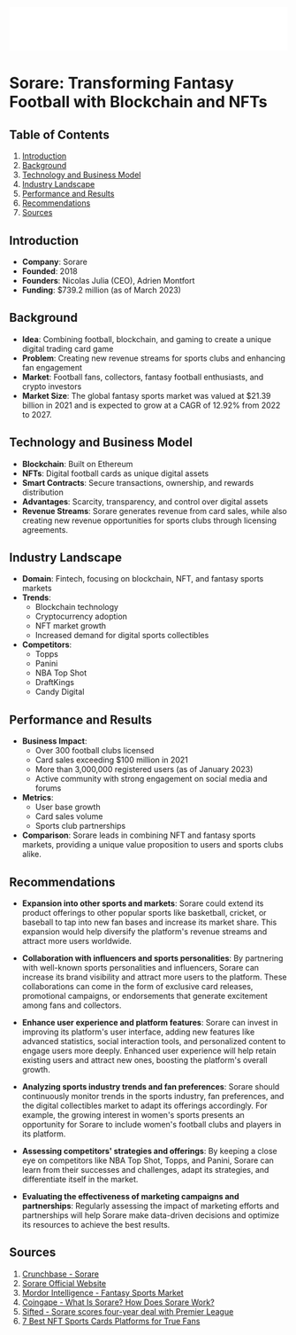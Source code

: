 ![Sorare Logo](sorare.png)

# Sorare: Transforming Fantasy Football with Blockchain and NFTs

## Table of Contents
1. [Introduction](#introduction)
2. [Background](#background)
3. [Technology and Business Model](#technology-and-business-model)
4. [Industry Landscape](#industry-landscape)
5. [Performance and Results](#performance-and-results)
6. [Recommendations](#recommendations)
7. [Sources](#sources)

## Introduction
- **Company**: Sorare
- **Founded**: 2018
- **Founders**: Nicolas Julia (CEO), Adrien Montfort
- **Funding**: $739.2 million (as of March 2023)

## Background
- **Idea**: Combining football, blockchain, and gaming to create a unique digital trading card game
- **Problem**: Creating new revenue streams for sports clubs and enhancing fan engagement
- **Market**: Football fans, collectors, fantasy football enthusiasts, and crypto investors
- **Market Size**: The global fantasy sports market was valued at $21.39 billion in 2021 and is expected to grow at a CAGR of 12.92% from 2022 to 2027.

## Technology and Business Model
- **Blockchain**: Built on Ethereum
- **NFTs**: Digital football cards as unique digital assets
- **Smart Contracts**: Secure transactions, ownership, and rewards distribution
- **Advantages**: Scarcity, transparency, and control over digital assets
- **Revenue Streams**: Sorare generates revenue from card sales, while also creating new revenue opportunities for sports clubs through licensing agreements.

## Industry Landscape
- **Domain**: Fintech, focusing on blockchain, NFT, and fantasy sports markets
- **Trends**: 
  - Blockchain technology
  - Cryptocurrency adoption
  - NFT market growth
  - Increased demand for digital sports collectibles
- **Competitors**: 
  - Topps
  - Panini
  - NBA Top Shot
  - DraftKings
  - Candy Digital

## Performance and Results
- **Business Impact**: 
  - Over 300 football clubs licensed
  - Card sales exceeding $100 million in 2021
  - More than 3,000,000 registered users (as of January 2023)
  - Active community with strong engagement on social media and forums
- **Metrics**: 
  - User base growth
  - Card sales volume
  - Sports club partnerships
- **Comparison**: Sorare leads in combining NFT and fantasy sports markets, providing a unique value proposition to users and sports clubs alike.

## Recommendations
- **Expansion into other sports and markets**: Sorare could extend its product offerings to other popular sports like basketball, cricket, or baseball to tap into new fan bases and increase its market share. This expansion would help diversify the platform's revenue streams and attract more users worldwide.

- **Collaboration with influencers and sports personalities**: By partnering with well-known sports personalities and influencers, Sorare can increase its brand visibility and attract more users to the platform. These collaborations can come in the form of exclusive card releases, promotional campaigns, or endorsements that generate excitement among fans and collectors.

- **Enhance user experience and platform features**: Sorare can invest in improving its platform's user interface, adding new features like advanced statistics, social interaction tools, and personalized content to engage users more deeply. Enhanced user experience will help retain existing users and attract new ones, boosting the platform's overall growth.

- **Analyzing sports industry trends and fan preferences**: Sorare should continuously monitor trends in the sports industry, fan preferences, and the digital collectibles market to adapt its offerings accordingly. For example, the growing interest in women's sports presents an opportunity for Sorare to include women's football clubs and players in its platform.

- **Assessing competitors' strategies and offerings**: By keeping a close eye on competitors like NBA Top Shot, Topps, and Panini, Sorare can learn from their successes and challenges, adapt its strategies, and differentiate itself in the market.

- **Evaluating the effectiveness of marketing campaigns and partnerships**: Regularly assessing the impact of marketing efforts and partnerships will help Sorare make data-driven decisions and optimize its resources to achieve the best results.

## Sources
1. [Crunchbase - Sorare](https://www.crunchbase.com/organization/sorare)
2. [Sorare Official Website](https://www.sorare.com/)
3. [Mordor Intelligence - Fantasy Sports Market](https://www.mordorintelligence.com/industry-reports/fantasy-sports-market?gclid=Cj0KCQjwwtWgBhDhARIsAEMcxeDupC6CRHyA8XcQzMYQl3Qdnlx-jcj7s6AKeGO7qPxRUaVMGq8DhkIaAlq9EALw_wcB)
4. [Coingape - What Is Sorare? How Does Sorare Work?](https://coingape.com/education/what-is-sorare-how-does-sorare-work/)
5. [Sifted - Sorare scores four-year deal with Premier League](https://sifted.eu/articles/sorare-deal-premier-league/#:~:text=The%20startup%20now%20has%203m,6x%20between%202021%20and%202022.)
6. [7 Best NFT Sports Cards Platforms for True Fans](https://sifted.eu/articles/sorare-deal-premier-league/#:~:text=The%20startup%20now%20has%203m,6x%20between%202021%20and%202022.)